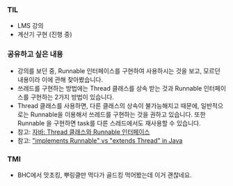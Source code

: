 ### TIL
- LMS 강의
- 계산기 구현 (진행 중)

### 공유하고 싶은 내용
- 강의를 보던 중, Runnable 인터페이스를 구현하여 사용하시는 것을 보고,  모르던 내용이라 이에 관해 찾아봤습니다.
- 쓰레드를 구현하는 방법에는 Thread 클래스를 상속 받는 것과 Runnable 인터페이스를 구현하는 2가지 방법이 있습니다.
- Thread 클래스를 사용하면, 다른 클래스의 상속이 불가능해지고  때문에, 일반적으로는 Runnable을 이용해서 쓰레드를 구현하는 것을 권하고 있습니다. 또한 Runnable 을 구현하면 task를 다른 스레드에서도 재사용할 수 있습니다.
- 참고:  [자바: Thread 클래스와 Runnable 인터페이스](https://www.daleseo.com/java-thread-runnable/)
- 참고: ["implements Runnable" vs "extends Thread" in Java](https://stackoverflow.com/questions/541487/implements-runnable-vs-extends-thread-in-java)

### TMI
- BHC에서 맛초킹, 뿌링클만 먹다가 골드킹 먹어봤는데 이거 괜찮네요.